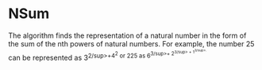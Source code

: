 # NSum
The algorithm finds the representation of a natural number in the form of the sum of the nth powers of natural numbers. For example, the number 25 can be represented as 3<sup>2/sup>+4<sup>2</sup> or 225 as 6<sup>3/sup>+ 2<sup>3/sup> + 1<sup>3/sup>.
